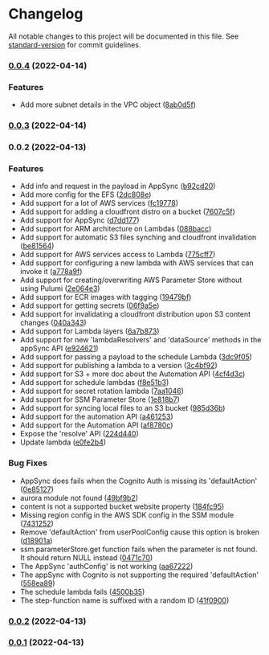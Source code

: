 # Changelog

All notable changes to this project will be documented in this file. See [standard-version](https://github.com/conventional-changelog/standard-version) for commit guidelines.

### [0.0.4](https://github.com/cloudlesslabs/pulumix/compare/v0.0.3...v0.0.4) (2022-04-14)


### Features

* Add more subnet details in the VPC object ([8ab0d5f](https://github.com/cloudlesslabs/pulumix/commit/8ab0d5f20ed952bb758afabc70667cfbb4fb4357))

### [0.0.3](https://github.com/cloudlesslabs/pulumix/compare/v0.0.2...v0.0.3) (2022-04-14)

### 0.0.2 (2022-04-13)


### Features

* Add info and request in the payload in AppSync ([b92cd20](https://github.com/cloudlesslabs/pulumix/commit/b92cd20fe0c665640156c092483353896b1f770b))
* Add more config for the EFS ([2dc808e](https://github.com/cloudlesslabs/pulumix/commit/2dc808ed6277c1c14ce62e915b76e2dfb77d84d7))
* Add support for a lot of AWS services ([fc19778](https://github.com/cloudlesslabs/pulumix/commit/fc19778cc8a85e8e27f967baf5d99f942d44743b))
* Add support for adding a cloudfront distro on a bucket ([7607c5f](https://github.com/cloudlesslabs/pulumix/commit/7607c5fff4d8bcfb423c3be0952c73e8b6d6f7ef))
* Add support for AppSync ([d7dd177](https://github.com/cloudlesslabs/pulumix/commit/d7dd1772309f2bee95b6e4fe317817a96aa82090))
* Add support for ARM architecture on Lambdas ([088bacc](https://github.com/cloudlesslabs/pulumix/commit/088bacce9e84f6905fd4cb670e3cc16a1d0a3253))
* Add support for automatic S3 files synching and cloudfront invalidation ([be81564](https://github.com/cloudlesslabs/pulumix/commit/be8156460bab56162b545053c651717f26b79ca0))
* Add support for AWS services access to Lambda ([775cff7](https://github.com/cloudlesslabs/pulumix/commit/775cff70aa0e8336d1a656985ff6fad765852553))
* Add support for configuring a new lambda with AWS services that can invoke it ([a778a9f](https://github.com/cloudlesslabs/pulumix/commit/a778a9ff623e98d2952d411f998e77aa1b48aa11))
* Add support for creating/overwriting AWS Parameter Store without using Pulumi ([2e064e3](https://github.com/cloudlesslabs/pulumix/commit/2e064e3c82cc2e26ed5d14c150ff3a194b611e71))
* Add support for ECR images with tagging ([19479bf](https://github.com/cloudlesslabs/pulumix/commit/19479bf60fbc57837dfba1835bec9a5caf2c7fff))
* Add support for getting secrets ([06f9a5e](https://github.com/cloudlesslabs/pulumix/commit/06f9a5e7a158d06e114536468a62320e58e31af1))
* Add support for invalidating a cloudfront distribution upon S3 content changes ([040a343](https://github.com/cloudlesslabs/pulumix/commit/040a343c8a766002c85d5b6189cabf585560ee71))
* Add support for Lambda layers ([6a7b873](https://github.com/cloudlesslabs/pulumix/commit/6a7b8733423f02eec6468cba8aa19b2ac02853c0))
* Add support for new 'lambdaResolvers' and 'dataSource' methods in the appSync API ([e924621](https://github.com/cloudlesslabs/pulumix/commit/e92462152289964ee13e9e1eaf855d5b3797efa3))
* Add support for passing a payload to the schedule Lambda ([3dc9f05](https://github.com/cloudlesslabs/pulumix/commit/3dc9f05b13eaccc73549cd0700e83888b2370413))
* Add support for publishing a lambda to a version ([3c4bf92](https://github.com/cloudlesslabs/pulumix/commit/3c4bf925f56ceea091224718d224babbba4760cc))
* Add support for S3 + more doc about the Automation API ([4cf4d3c](https://github.com/cloudlesslabs/pulumix/commit/4cf4d3cab43558bbec61a415f632777de9cd4568))
* Add support for schedule lambdas ([f8e51b3](https://github.com/cloudlesslabs/pulumix/commit/f8e51b3423060faafd39935643da0aa40407d384))
* Add support for secret rotation lambda ([7aa1046](https://github.com/cloudlesslabs/pulumix/commit/7aa1046790d13e30ad272e3a003ad00a5252406b))
* Add support for SSM Parameter Store ([1e818b7](https://github.com/cloudlesslabs/pulumix/commit/1e818b7b62f5f4b7b2ec993a1d2249b2bad39dde))
* Add support for syncing local files to an S3 bucket ([985d36b](https://github.com/cloudlesslabs/pulumix/commit/985d36b5dfb6ef3233f9e1bb3902686c75e43341))
* Add support for the automation API ([a461253](https://github.com/cloudlesslabs/pulumix/commit/a4612530f449fa0e9341eb1e49a0c7febfbb9abb))
* Add support for the Automation API ([af8780c](https://github.com/cloudlesslabs/pulumix/commit/af8780cbdebcc1ddd3cf4626e43350d47025dc09))
* Expose the 'resolve' API ([224d440](https://github.com/cloudlesslabs/pulumix/commit/224d44032f468fc6e2be3e178dfbfaad8284a699))
* Update lambda ([e0fe2b4](https://github.com/cloudlesslabs/pulumix/commit/e0fe2b49774305cd1fae21a8c878ed00e9cdc11a))


### Bug Fixes

* AppSync does fails when the Cognito Auth is missing its 'defaultAction' ([0e85127](https://github.com/cloudlesslabs/pulumix/commit/0e85127239d768e3c30dafc29734fb3d79d44d62))
* aurora module not found ([49bf9b2](https://github.com/cloudlesslabs/pulumix/commit/49bf9b2c9ca46c737cd1d6588e5461ba139656a5))
* content is not a supported bucket website property ([184fc95](https://github.com/cloudlesslabs/pulumix/commit/184fc95478db6699b79e4b4b31934f87f3ee669a))
* Missing region config in the AWS SDK config in the SSM module ([7431252](https://github.com/cloudlesslabs/pulumix/commit/7431252d7f386b04108a0bcc69cc80f097bba00c))
* Remove 'defaultAction' from userPoolConfig cause this option is broken ([d18901a](https://github.com/cloudlesslabs/pulumix/commit/d18901a7a271063d176c81fe31719c6be2a560ac))
* ssm.parameterStore.get function fails when the parameter is not found. It should return NULL instead ([0471c70](https://github.com/cloudlesslabs/pulumix/commit/0471c7032c04889cbeaa1d313c385b5e9a1ca8c2))
* The AppSync 'authConfig' is not working ([aa67222](https://github.com/cloudlesslabs/pulumix/commit/aa672226ed2cc85d0337fecd64ec27bc3d2b2f98))
* The appSync with Cognito is not supporting the required 'defaultAction' ([558ea89](https://github.com/cloudlesslabs/pulumix/commit/558ea89343a1dbcf58d8655806a4871a9132cf2a))
* The schedule lambda fails ([4500b35](https://github.com/cloudlesslabs/pulumix/commit/4500b3547e6dc3d9f8b8bd66ce3ec8d6ef2f8c1d))
* The step-function name is suffixed with a random ID ([41f0900](https://github.com/cloudlesslabs/pulumix/commit/41f09005629bddc32559bc7679e728e785de063c))

### [0.0.2](https://github.com/cloudlesslabs/pulumix/compare/v0.0.1...v0.0.2) (2022-04-13)

### [0.0.1](https://github.com/cloudlesslabs/pulumix/compare/v0.0.0...v0.0.1) (2022-04-13)
